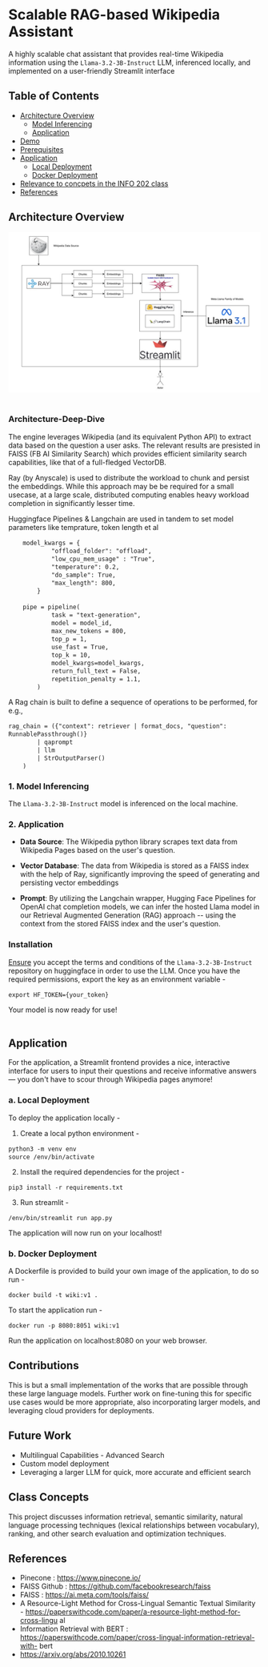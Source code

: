 # Scalable RAG-based Wikipedia Assistant

A highly scalable chat assistant that provides real-time Wikipedia information using the `Llama-3.2-3B-Instruct` LLM, inferenced
locally, and implemented on a user-friendly Streamlit interface


## Table of Contents

+ [Architecture Overview](#architecture-overview)
    + [Model Inferencing](#1-model-inferencing)
    + [Application](#2-application)
+ [Demo](#demo)
+ [Prerequisites](#prerequisites)
+ [Application](#application)
    + [Local Deployment](#a-local-deployment)
    + [Docker Deployment](#b-docker-deployment)
+ [Relevance to concpets in the INFO 202 class](#class-concepts)
+ [References](#references)


## Architecture Overview

<div align = "center">
<kbd>
<img src="media/arch.png" alt="alt text"/>
</kbd>
</div>
<br>

### Architecture-Deep-Dive

The engine leverages Wikipedia (and its equivalent Python API) to extract data based on the question a user asks. The relevant results are presisted in FAISS (FB AI Similarity Search) which provides efficient similarity search capabilities, like that of a full-fledged VectorDB. 

Ray (by Anyscale) is used to distribute the workload to chunk and persist the embeddings. While this approach may be be required for a small usecase, at a large scale, distributed computing enables heavy workload completion in significantly lesser time. 

Huggingface Pipelines & Langchain are used in tandem to set model parameters like temprature, token length et al

```
    model_kwargs = {
            "offload_folder": "offload",
            "low_cpu_mem_usage" : "True",
            "temperature": 0.2,
            "do_sample": True,
            "max_length": 800,
        }

    pipe = pipeline(
            task = "text-generation",
            model = model_id,
            max_new_tokens = 800,
            top_p = 1,
            use_fast = True,
            top_k = 10,
            model_kwargs=model_kwargs,
            return_full_text = False,
            repetition_penalty = 1.1,
        )
```

A Rag chain is built to define a sequence of operations to be performed, for e.g.,

```
rag_chain = ({"context": retriever | format_docs, "question": RunnablePassthrough()}
        | qaprompt
        | llm
        | StrOutputParser()
    )
```

### 1. Model Inferencing

The `Llama-3.2-3B-Instruct` model is inferenced on the local machine.


### 2. Application

- **Data Source**: The Wikipedia python library scrapes text data from Wikipedia Pages based on the user's question.

- **Vector Database**: The data from Wikipedia is stored as a FAISS index with the help of Ray, significantly improving the speed of generating and persisting vector embeddings 

- **Prompt**: By utilizing the Langchain wrapper, Hugging Face Pipelines for OpenAI chat completion models, we can infer the hosted Llama model in our Retrieval Augmented Generation (RAG) approach -- using the context from the stored FAISS index and the user's question.

### **Installation**

<ins>Ensure</ins> you accept the terms and conditions of the `Llama-3.2-3B-Instruct` repository on huggingface in order to use the LLM. Once you have the required permissions, export the key as an environment variable - 

```
export HF_TOKEN={your_token}
```
Your model is now ready for use!
<br>
<br>

## Application
For the application, a Streamlit frontend provides a nice, interactive interface for users to input their questions and receive informative answers — you don't have to scour through Wikipedia pages anymore!
<br>

### **a. Local Deployment**

To deploy the application locally - 

1. Create a local python environment - 

```
python3 -m venv env
source /env/bin/activate
```

2. Install the required dependencies for the project - 

```
pip3 install -r requirements.txt
```

3. Run streamlit - 

```
/env/bin/streamlit run app.py
```

The application will now run on your localhost!
<br>


### **b. Docker Deployment**

A Dockerfile is provided to build your own image of the application, to do so run -

```
docker build -t wiki:v1 .
```

To start the application run - 

```
docker run -p 8080:8051 wiki:v1
```

Run the application on localhost:8080 on your web browser.
<br>


## Contributions

This is but a small implementation of the works that are possible through these large language models. Further work on fine-tuning this for specific use cases would be more appropriate, also incorporating larger models, and leveraging cloud providers for deployments.

## Future Work

- Multilingual Capabilities - Advanced Search
- Custom model deployment
- Leveraging a larger LLM for quick, more accurate and efficient search

## Class Concepts

This project discusses information retrieval, semantic similarity, natural language processing techniques (lexical relationships between vocabulary), ranking, and other search evaluation and optimization techniques.

## References

- Pinecone : https://www.pinecone.io/
- FAISS Github : https://github.com/facebookresearch/faiss
- FAISS : https://ai.meta.com/tools/faiss/
- A Resource-Light Method for Cross-Lingual Semantic Textual Similarity -
https://paperswithcode.com/paper/a-resource-light-method-for-cross-lingu
al
- Information Retrieval with BERT :
https://paperswithcode.com/paper/cross-lingual-information-retrieval-with-
bert
- https://arxiv.org/abs/2010.10261
